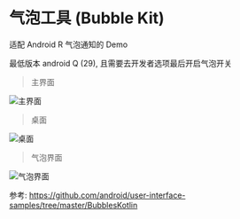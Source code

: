 # 气泡工具 (Bubble Kit)

适配 Android R 气泡通知的 Demo

最低版本 android Q (29), 且需要去开发者选项最后开启气泡开关

> 主界面

![主界面](https://pictures.jeasoon.com/github/bubblekit_main.png)

> 桌面

![桌面](https://pictures.jeasoon.com/github/bubblekit_desktop.png)

> 气泡界面

![气泡界面](https://pictures.jeasoon.com/github/bubblekit_bubble.png)

参考: https://github.com/android/user-interface-samples/tree/master/BubblesKotlin
